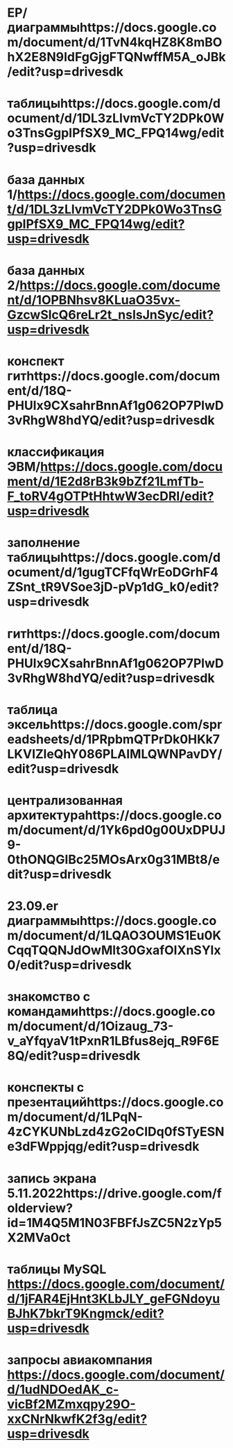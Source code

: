 # ЕР/диаграммыhttps://docs.google.com/document/d/1TvN4kqHZ8K8mBOhX2E8N9IdFgGjgFTQNwffM5A_oJBk/edit?usp=drivesdk
# таблицыhttps://docs.google.com/document/d/1DL3zLlvmVcTY2DPk0Wo3TnsGgpIPfSX9_MC_FPQ14wg/edit?usp=drivesdk
# база данных 1/https://docs.google.com/document/d/1DL3zLlvmVcTY2DPk0Wo3TnsGgpIPfSX9_MC_FPQ14wg/edit?usp=drivesdk
# база данных 2/https://docs.google.com/document/d/1OPBNhsv8KLuaO35vx-GzcwSlcQ6reLr2t_nsIsJnSyc/edit?usp=drivesdk
# конспект гитhttps://docs.google.com/document/d/18Q-PHUlx9CXsahrBnnAf1g062OP7PlwD3vRhgW8hdYQ/edit?usp=drivesdk
# классификация ЭВМ/https://docs.google.com/document/d/1E2d8rB3k9bZf21LmfTb-F_toRV4gOTPtHhtwW3ecDRI/edit?usp=drivesdk
# заполнение таблицыhttps://docs.google.com/document/d/1gugTCFfqWrEoDGrhF4ZSnt_tR9VSoe3jD-pVp1dG_k0/edit?usp=drivesdk
# гитhttps://docs.google.com/document/d/18Q-PHUlx9CXsahrBnnAf1g062OP7PlwD3vRhgW8hdYQ/edit?usp=drivesdk
# таблица эксельhttps://docs.google.com/spreadsheets/d/1PRpbmQTPrDk0HKk7LKVIZleQhY086PLAIMLQWNPavDY/edit?usp=drivesdk
# централизованная архитектураhttps://docs.google.com/document/d/1Yk6pd0g00UxDPUJ9-0thONQGlBc25MOsArx0g31MBt8/edit?usp=drivesdk
# 23.09.er диаграммыhttps://docs.google.com/document/d/1LQAO3OUMS1Eu0KCqqTQQNJdOwMlt30GxafOIXnSYlx0/edit?usp=drivesdk
# знакомство с командамиhttps://docs.google.com/document/d/1Oizaug_73-v_aYfqyaV1tPxnR1LBfus8ejq_R9F6E8Q/edit?usp=drivesdk
# конспекты с презентацийhttps://docs.google.com/document/d/1LPqN-4zCYKUNbLzd4zG2oCIDq0fSTyESNe3dFWppjqg/edit?usp=drivesdk
# запись экрана 5.11.2022https://drive.google.com/folderview?id=1M4Q5M1N03FBFfJsZC5N2zYp5X2MVa0ct
# таблицы MySQL https://docs.google.com/document/d/1jFAR4EjHnt3KLbJLY_geFGNdoyuBJhK7bkrT9Kngmck/edit?usp=drivesdk
# запросы авиакомпания https://docs.google.com/document/d/1udNDOedAK_c-vicBf2MZmxqpy29O-xxCNrNkwfK2f3g/edit?usp=drivesdk

